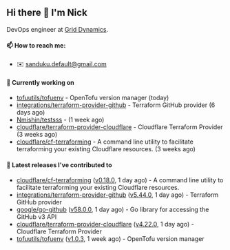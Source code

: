 ## Hi there 👋 I'm Nick

DevOps engineer at [Grid Dynamics](https://www.griddynamics.com/).

#### 📫 How to reach me:

- ✉️ sanduku.default@gmail.com

#### 👷 Currently working on


- [tofuutils/tofuenv](https://github.com/tofuutils/tofuenv) - OpenTofu version manager (today)
- [integrations/terraform-provider-github](https://github.com/integrations/terraform-provider-github) - Terraform GitHub provider (6 days ago)
- [Nmishin/testsss](https://github.com/Nmishin/testsss) -  (1 week ago)
- [cloudflare/terraform-provider-cloudflare](https://github.com/cloudflare/terraform-provider-cloudflare) - Cloudflare Terraform Provider (3 weeks ago)
- [cloudflare/cf-terraforming](https://github.com/cloudflare/cf-terraforming) - A command line utility to facilitate terraforming your existing Cloudflare resources. (3 weeks ago)

#### 🔭 Latest releases I've contributed to

- [cloudflare/cf-terraforming](https://github.com/cloudflare/cf-terraforming) ([v0.18.0](https://github.com/cloudflare/cf-terraforming/releases/tag/v0.18.0), 1 day ago) - A command line utility to facilitate terraforming your existing Cloudflare resources.
- [integrations/terraform-provider-github](https://github.com/integrations/terraform-provider-github) ([v5.44.0](https://github.com/integrations/terraform-provider-github/releases/tag/v5.44.0), 1 day ago) - Terraform GitHub provider
- [google/go-github](https://github.com/google/go-github) ([v58.0.0](https://github.com/google/go-github/releases/tag/v58.0.0), 1 day ago) - Go library for accessing the GitHub v3 API
- [cloudflare/terraform-provider-cloudflare](https://github.com/cloudflare/terraform-provider-cloudflare) ([v4.22.0](https://github.com/cloudflare/terraform-provider-cloudflare/releases/tag/v4.22.0), 1 day ago) - Cloudflare Terraform Provider
- [tofuutils/tofuenv](https://github.com/tofuutils/tofuenv) ([v1.0.3](https://github.com/tofuutils/tofuenv/releases/tag/v1.0.3), 1 week ago) - OpenTofu version manager

